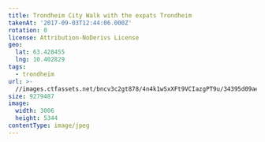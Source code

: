 ```yaml
---
title: Trondheim City Walk with the expats Trondheim
takenAt: '2017-09-03T12:44:06.000Z'
rotation: 0
license: Attribution-NoDerivs License
geo:
  lat: 63.428455
  lng: 10.402829
tags:
  - trondheim
url: >-
  //images.ctfassets.net/bncv3c2gt878/4n4k1wSxXFt9VCIazgPT9u/34395d09aeb102ba7309d34ca1ad5b85/trondheim-city-walk-with-the-expats-trondheim_36820165166_o
size: 9279487
image:
  width: 3006
  height: 5344
contentType: image/jpeg
---
```


